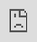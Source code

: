 ```yaml
---
layout: post
title: "방탄소년단이 다시 한번 1억뷰가 넘는 MV를 보유한 한국 아티스트로서 그들의 기록을 향상시켰다."
author: "undefined"
thumbnail: "https://www.allkpop.com/upload/2021/01/content/310203/thumb/1612076582_GhostWriter.jpg"
tags: 
---
```




<div class="video_wrapper" style="padding-top: 56.25%;">
    <iframe id="player" class="main_video" src="https://www.youtube.com/embed/BflFNMl_UWY" width="100%" height="100%" frameborder="0" allowfullscreen="" style="display: block !important; position: absolute; top: 0px; left: 0px; width: 100%; height: 100%;"></iframe>
</div>


방탄소년단이 기록을 계속 늘려가고 있어요.

소년들의 "Dynamite" (안무 ver.)는 2020년 9월에 발매되었다. 2021년 1월 30일 오후 7시 21분, 안무 버전은 1억 뷰 이상을 기록했습니다. 이 소년들은 현재 유튜브에서 1억 건 이상의 조회수를 기록한 총 29개의 MV를 보유하고 있으며, 1억 건 이상의 조회수를 가진 한국 가수로서의 자신의 기록을 깼다.

방탄소년단 축하합니다.

![image](https://www.allkpop.com/upload/2021/01/content/301944/1612053869-1.jpg)